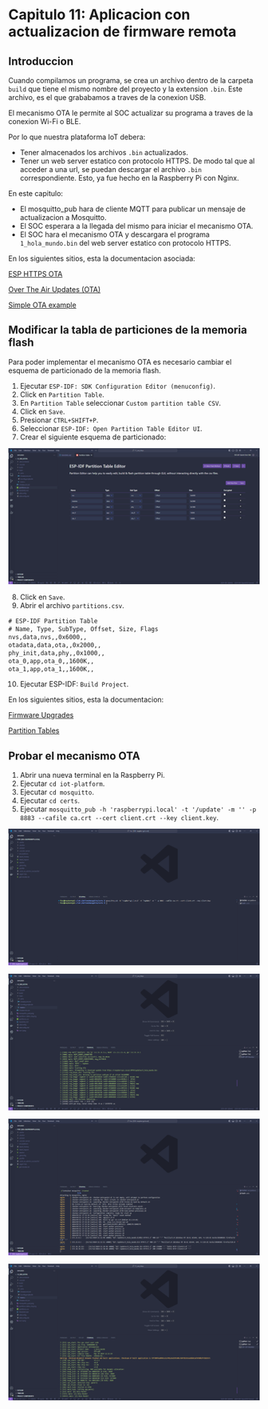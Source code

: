 # Capitulo 11: Aplicacion con actualizacion de firmware remota

## Introduccion

Cuando compilamos un programa, se crea un archivo dentro de la carpeta `build` que tiene el mismo nombre del proyecto y la extension `.bin`. Este archivo, es el que grababamos a traves de la conexion USB.

El mecanismo OTA le permite al SOC actualizar su programa a traves de la conexion Wi-Fi o BLE.

Por lo que nuestra plataforma IoT debera:

- Tener almacenados los archivos `.bin` actualizados.
- Tener un web server estatico con protocolo HTTPS. De modo tal que al acceder a una url, se puedan descargar el archivo `.bin` correspondiente. Esto, ya fue hecho en la Raspberry Pi con Nginx.

En este capitulo:

- El mosquitto_pub hara de cliente MQTT para publicar un mensaje de actualizacion a Mosquitto.
- El SOC esperara a la llegada del mismo para iniciar el mecanismo OTA.
- El SOC hara el mecanismo OTA y descargara el programa `1_hola_mundo.bin` del web server estatico con protocolo HTTPS.

En los siguientes sitios, esta la documentacion asociada:

[ESP HTTPS OTA](https://docs.espressif.com/projects/esp-idf/en/stable/esp32/api-reference/system/esp_https_ota.html)

[Over The Air Updates (OTA)](https://docs.espressif.com/projects/esp-idf/en/stable/esp32/api-reference/system/ota.html)

[Simple OTA example](https://github.com/espressif/esp-idf/tree/v5.2.2/examples/system/ota/simple_ota_example)

## Modificar la tabla de particiones de la memoria flash

Para poder implementar el mecanismo OTA es necesario cambiar el esquema de particionado de la memoria flash.

1. Ejecutar `ESP-IDF: SDK Configuration Editor (menuconfig)`.
2. Click en `Partition Table`.
3. En `Partition Table` seleccionar `Custom partition table CSV`.
4. Click en `Save`.
5. Presionar `CTRL+SHIFT+P`.
6. Seleccionar `ESP-IDF: Open Partition Table Editor UI`.
7. Crear el siguiente esquema de particionado:

![Partition Table OTA](partition_table_ota.png)

8. Click en `Save`.
9. Abrir el archivo `partitions.csv`.

```
# ESP-IDF Partition Table
# Name, Type, SubType, Offset, Size, Flags
nvs,data,nvs,,0x6000,,
otadata,data,ota,,0x2000,,
phy_init,data,phy,,0x1000,,
ota_0,app,ota_0,,1600K,,
ota_1,app,ota_1,,1600K,,

```

10. Ejecutar ESP-IDF: `Build Project`.

En los siguientes sitios, esta la documentacion:

[Firmware Upgrades](https://docs.espressif.com/projects/esp-jumpstart/en/latest/firmwareupgrade.html)

[Partition Tables](https://docs.espressif.com/projects/esp-idf/en/latest/esp32/api-guides/partition-tables.html)

## Probar el mecanismo OTA

1. Abrir una nueva terminal en la Raspberry Pi.
2. Ejecutar `cd iot-platform`.
3. Ejecutar `cd mosquitto`.
4. Ejecutar `cd certs`.
5. Ejecutar `mosquitto_pub -h 'raspberrypi.local' -t '/update' -m '' -p 8883 --cafile ca.crt --cert client.crt --key client.key`.

![mosquitto_pub](mosquitto_pub.png)

![SOC 1](soc1.png)

![iot_platform](iot_platform.png)

![SOC 2](soc2.png)
